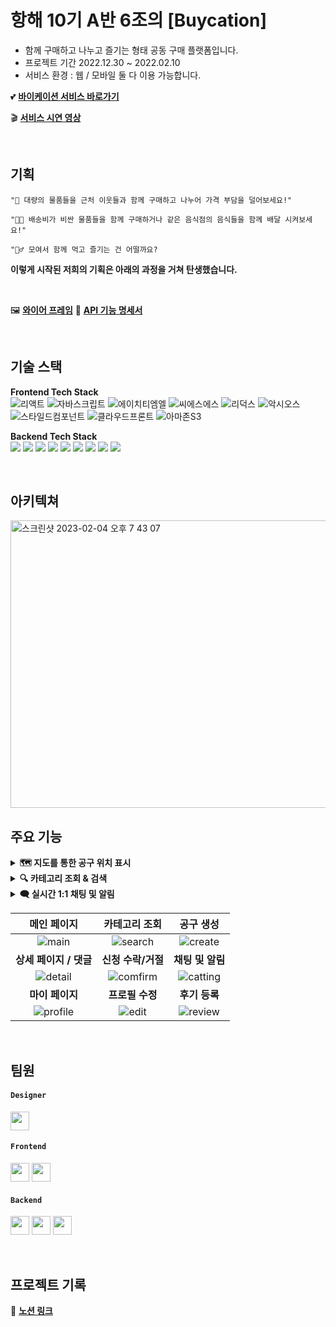 
# 항해 10기 A반 6조의 [Buycation]

+ 함께 구매하고 나누고 즐기는 형태 공동 구매 플랫폼입니다.
+ 프로젝트 기간 2022.12.30 ~ 2022.02.10
+ 서비스 환경 : 웹 / 모바일 둘 다 이용 가능합니다.

💕 **[바이케이션 서비스 바로가기](https://buycation.co.kr/)**

🎬 **[서비스 시연 영상]()**

<br />


## 기획

`"👩 대량의 물품들을 근처 이웃들과 함께 구매하고 나누어 가격 부담을 덜어보세요!"`

`"👩‍🦱 배송비가 비싼 물품들을 함께 구매하거나 같은 음식점의 음식들을 함께 배달 시켜보세요!"`

`"👱‍♂ 모여서 함께 먹고 즐기는 건 어떨까요?`

**이렇게 시작된 저희의 기획은 아래의 과정을 거쳐 탄생했습니다.**

<br />

🖼  **[와이어 프레임](https://www.figma.com/file/Guzhia2WzOW4wur7Z3OUCR/%ED%95%AD%ED%95%B499?node-id=0%3A1&t=0U59EVeauLbSOWxL-0)**
🧬  **[API 기능 명세서](https://www.notion.so/API-40937cdcf4134fbbb8c715fa1ae8dd10)**

<br />


## 기술 스택
**Frontend Tech Stack**  
![리액트](https://user-images.githubusercontent.com/97425158/161745107-cc062718-9c52-4446-8f14-9faba0b9dea7.svg)
![자바스크립트](https://user-images.githubusercontent.com/97425158/161745127-a3fa5ed0-ceb6-427a-94d1-834d762fd3b4.svg)
![에이치티엠엘](https://user-images.githubusercontent.com/97425158/161745161-566f015b-0ec2-4bba-82aa-f3bb7498bdd7.svg)
![씨에스에스](https://user-images.githubusercontent.com/97425158/161745198-92ff3896-7ce0-4946-a8b4-e6d23223eb3b.svg)
![리덕스](https://user-images.githubusercontent.com/97425158/161745222-ea0ba9bf-86e4-48cb-8a44-f8d8bfec2d02.svg)
![악시오스](https://user-images.githubusercontent.com/97425158/161745239-453b4075-7bd0-4c63-9c5a-5c1d76021b8d.svg)
![스타일드컴포넌트](https://user-images.githubusercontent.com/97425158/161745269-27a8a71d-788d-4bdf-97e8-f86c97b224a9.svg)
![클라우드프론트](https://user-images.githubusercontent.com/97425158/161745404-114d6c7d-c720-4370-b0dd-4aea4893bb1d.svg)
![아마존S3](https://user-images.githubusercontent.com/97425158/161744999-3ae8a4d1-48d8-41fc-af06-c601f6e1fc4d.svg)

**Backend Tech Stack**  
<img src="https://img.shields.io/badge/JAVA-007396?style=for-the-badge&logo=java&logoColor=white">
<img src="https://img.shields.io/badge/Spring-6DB33F?style=for-the-badge&logo=Spring&logoColor=white"> 
<img src="https://img.shields.io/badge/Springboot-6DB33F?style=for-the-badge&logo=Springboot&logoColor=white">
<img src="https://img.shields.io/badge/gradle-02303A?style=for-the-badge&logo=gradle&logoColor=white">
<img src="https://img.shields.io/badge/mysql-4479A1?style=for-the-badge&logo=mysql&logoColor=white">
<img src="https://img.shields.io/badge/aws-232F3E?style=for-the-badge&logo=AmazonAWS&logoColor=white"> 
<img src="https://img.shields.io/badge/Amazon S3-569A31?style=for-the-badge&logo=Amazon S3&logoColor=white">
<img src="https://img.shields.io/badge/GitHub Actions-2088FF?style=for-the-badge&logo=GitHub Actions&logoColor=white"> 
<img src="https://img.shields.io/badge/codedeploy-6DB33F?style=for-the-badge&logo=codedeploy&logoColor=white">

<br />


## 아키텍쳐
<img margin="auto" width="940" height="460" alt="스크린샷 2023-02-04 오후 7 43 07" src="https://user-images.githubusercontent.com/96729804/216806295-3601981d-6cd2-44a5-8781-b0e6f66df9e5.png">

<br />


## 주요 기능
<details> 
  <summary><strong> 🗺 지도를 통한 공구 위치 표시 </strong></summary>
  <br/>
  <ul>
    <li> KaKao Map API를 사용해 해당 공구 지역의 위치를 마커로 표시하였습니다. </li>
   <br>
    <img width="500" alt="메인PC" src="https://user-images.githubusercontent.com/96729804/216773400-82fc4ba2-4293-406c-88eb-e729878da55b.png">
  </ul>
</details>

<details> 
  <summary><strong> 🔍 카테고리 조회 & 검색 </strong></summary>
  <br/>
  <ul>
    <li> QueryDSL을 이용한 동적 쿼리 작성으로 [전공/지역] 별 조회 기능과 [제목/닉네임/내용] 별 검색 기능을 조합해서 사용할 수 있도록 했습니다. </li>
   <br>
   <img width="500" alt="스크린샷 2023-02-04 오후 11 26 56" src="https://user-images.githubusercontent.com/96729804/216772875-9b3d8a60-f1b0-4ad6-8b50-6e84802189c9.png">
  </ul>
</details>

<details> 
  <summary><strong> 🗨️ 실시간 1:1 채팅 및 알림</strong></summary>
  <br/>
  <ul>
    <li> [WebSocket / Stomp pub/sub] 을 활용한 실시간 데이터 전송으로 유저간 1: 1 채팅 기능을 구현했습니다. </li>
    <li> 사이트를 이용 중인 유저에게 SSE(Server Sent Event)를 이용하여 실시간 알람을 기능 제공하고 있습니다. </li>
    <li> 알람을 통해 해당글에 들어가지 않고도 발생한 이벤트(신청/수락/거절/댓글)를 확인할 수 있습니다. </li>
   <br>
   <img width="500" alt="스크린샷 2023-02-04 오후 11 35 41" src="https://user-images.githubusercontent.com/96729804/216773237-a68f7609-b5e5-4e33-9db4-5db63eba71d0.png">
  </ul>
</details>

|메인 페이지|카테고리 조회|공구 생성|
|:-:|:-:|:-:|
|![main](https://user-images.githubusercontent.com/96729804/216777251-d49c674e-12df-4a10-aa27-5e2010bad598.gif)|![search](https://user-images.githubusercontent.com/96729804/216777156-285cef93-3229-4766-bca1-21985e2764bb.gif)|![create](https://user-images.githubusercontent.com/96729804/216777095-e963d6cf-ccb0-4090-8b2f-e48178a1180b.gif)|
|<b>상세 페이지 / 댓글</b>|<b>신청 수락/거절</b>|<b>채팅 및 알림</b>|
|![detail](https://user-images.githubusercontent.com/96729804/216776892-ad6f8865-7106-4715-a223-bd8e684cbbc7.gif)|![comfirm](https://user-images.githubusercontent.com/96729804/216777338-103f5e74-f6d7-4688-9cd5-495ce131c8aa.gif)|![catting](https://user-images.githubusercontent.com/96729804/216776971-e367baa0-138f-4c96-801f-f9b88eb69769.gif)|
|<b>마이 페이지</b>|<b>프로필 수정</b>|<b>후기 등록</b>|
| ![profile](https://user-images.githubusercontent.com/96729804/216776547-54430ded-a6da-4d55-be8d-4af71ff517ff.gif)|![edit](https://user-images.githubusercontent.com/96729804/216776172-a5f12fb8-4d61-4280-ac75-cc9bd609f02f.gif)|![review](https://user-images.githubusercontent.com/96729804/216799177-1009de86-5bbc-4b97-8400-a1d1eee8a053.gif)|

 <br />

## 팀원
#### `Designer`
 <a href="https://www.behance.net/fbcbe585" target="_blank"><img height="30"  src="https://img.shields.io/static/v1?label=Design&message=박서연 &color=FF7F50&style=for-the-badge&>"/></a>
#### `Frontend`
 <a href="https://github.com/cchloe0927" target="_blank"><img height="30"  src="https://img.shields.io/static/v1?label=React&message=이현정 (부팀장) &color=61dafb&style=for-the-badge&>"/></a>
 <a href="https://github.com/Dev-RyanK" target="_blank"><img height="30"  src="https://img.shields.io/static/v1?label=React&message=권령빈 &color=61dafb&style=for-the-badge&>"/></a>
#### `Backend`
<a href="https://github.com/jihun1362" target="_blank"><img height="30"  src="https://img.shields.io/static/v1?label=Spring&message=백지훈 (팀장) &color=08CE5D&style=for-the-badge&>"/></a>
<a href="https://github.com/teabear12" target="_blank"><img height="30"  src="https://img.shields.io/static/v1?label=Spring&message=서보성 &color=08CE5D&style=for-the-badge&>"/></a>
<a href="https://github.com/syckor" target="_blank"><img height="30"  src="https://img.shields.io/static/v1?label=Spring&message=서영철 &color=08CE5D&style=for-the-badge&>"/></a>

<br/>

## 프로젝트 기록
📔  **[노션 링크](https://www.notion.so/10-A-6-72a2a86ec3f9426b935c004867205c45)**

